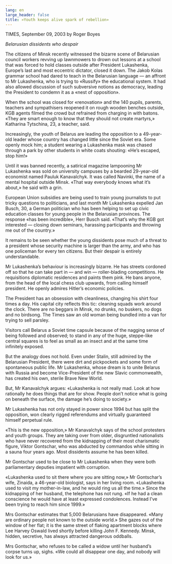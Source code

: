 ```yaml
---
lang: en
large_header: false
title: »Youth keeps alive spark of rebellion»
---
```



TIMES, September 09, 2003 by Roger Boyes

 *Belarusian dissidents who despair* 

The citizens of Minsk recently witnessed the bizarre scene of Belarusian council workers revving up lawnmowers to drown out lessons at a school that was forced to hold classes outside after President Lukashenka, Europe’s last and most eccentric dictator, closed it down. The Jakob Kolas grammar school had dared to teach in the Belarusian language — an affront to Mr Lukashenka, who is trying to «Russify» the educational system. It had also allowed discussion of such subversive notions as democracy, leading the President to condemn it as a «nest of opposition».

When the school was closed for «renovation» and the 140 pupils, parents, teachers and sympathisers reopened it on rough wooden benches outside, KGB agents filmed the crowd but refrained from charging in with batons. «They are smart enough to know that they should not create martyrs,» Katharina Tytschina, 23, a teacher, said.

Increasingly, the youth of Belarus are leading the opposition to a 49-year-old leader whose country has changed little since the Soviet era. Some openly mock him; a student wearing a Lukashenka mask was chased through a park by other students in white coats shouting: «He’s escaped, stop him!»

Until it was banned recently, a satirical magazine lampooning Mr Lukashenka was sold on university campuses by a bearded 29-year-old economist named Pauluk Kanavalchyk. It was called Navinki, the name of a mental hospital outside Minsk. «That way everybody knows what it’s about,» he said with a grin.

European Union subsidies are being used to train young journalists to put tricky questions to politicians, and last month Mr Lukashenka expelled Jan Busch, 30, a German politician who has been helping to set up civic education classes for young people in the Belarusian provinces. The response «has been incredible», Herr Busch said. «That’s why the KGB got interested — closing down seminars, harassing participants and throwing me out of the country.»

It remains to be seen whether the young dissidents pose much of a threat to a president whose security machine is larger than the army, and who has one policeman for every ten citizens. But their despair is entirely understandable.

Mr Lukashenka’s behaviour is increasingly bizarre. He has streets cordoned off so that he can take part in — and win — roller-blading competitions. He requisitions diplomatic residences and paints them pink. He bans anyone, from the head of the local chess club upwards, from calling himself president. He openly admires Hitler’s economic policies.

The President has an obsession with cleanliness, changing his shirt four times a day. His capital city reflects this tic: cleaning squads work around the clock. There are no beggars in Minsk, no drunks, no buskers, no dogs and no birdsong. The Times saw an old woman being bundled into a van for trying to sell parsley.

Visitors call Belarus a Soviet time capsule because of the nagging sense of being followed and observed; to stand in any of the huge, steppe-like central squares is to feel as small as an insect and at the same time infinitely exposed.

But the analogy does not hold. Even under Stalin, still admired by the Belarusian President, there were dirt and pickpockets and some form of spontaneous public life. Mr Lukashenka, whose dream is to unite Belarus with Russia and become Vice-President of the new Slavic commonwealth, has created his own, sterile Brave New World.

But, Mr Kanavalchyk argues: «Lukashenka is not really mad. Look at how rationally he does things that are for show. People don’t notice what is going on beneath the surface, the damage he’s doing to society.»

Mr Lukashenka has not only stayed in power since 1994 but has split the opposition, won clearly rigged referendums and virtually guaranteed himself perpetual rule.

«This is the new opposition,» Mr Kanavalchyk says of the school protesters and youth groups. They are taking over from older, disgruntled nationalists who have never recovered from the kidnapping of their most charismatic figure, Viktor Gontschar, who was abducted by commandos while sitting in a sauna four years ago. Most dissidents assume he has been killed.

Mr Gontschar used to be close to Mr Lukashenka when they were both parliamentary deputies impatient with corruption.

«Lukashenka used to sit there where you are sitting now,» Mr Gontschar’s wife, Zinaida, a 46-year-old biologist, says in her living room. «Lukashenka used to visit my mother-in-law, and he would ring us all the time.» Since the kidnapping of her husband, the telephone has not rung. «If he had a clean conscience he would have at least expressed condolences. Instead I’ve been trying to reach him since 1999.»

Mrs Gontschar estimates that 5,000 Belarusians have disappeared. «Many are ordinary people not known to the outside world.» She gazes out of the window of her flat; it is the same street of flaking apartment blocks where Lee Harvey Oswald lived shortly before killing John F. Kennedy. Minsk, hidden, secretive, has always attracted dangerous oddballs.

Mrs Gontschar, who refuses to be called a widow until her husband’s corpse turns up, sighs. «We could all disappear one day, and nobody will look for us.»
